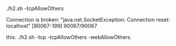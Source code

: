 ./h2.sh -tcpAllowOthers

Connection is broken: "java.net.SocketException: Connection reset: localhost" [90067-199] 90067/90067


this. ./h2.sh -tcp -tcpAllowOthers -webAllowOthers.

